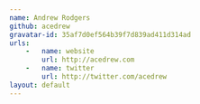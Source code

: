 ```yaml
---
name: Andrew Rodgers
github: acedrew
gravatar-id: 35af7d0ef564b39f7d839ad411d314ad
urls:
    -   name: website
        url: http://acedrew.com
    -   name: twitter
        url: http://twitter.com/acedrew
layout: default
---
```


